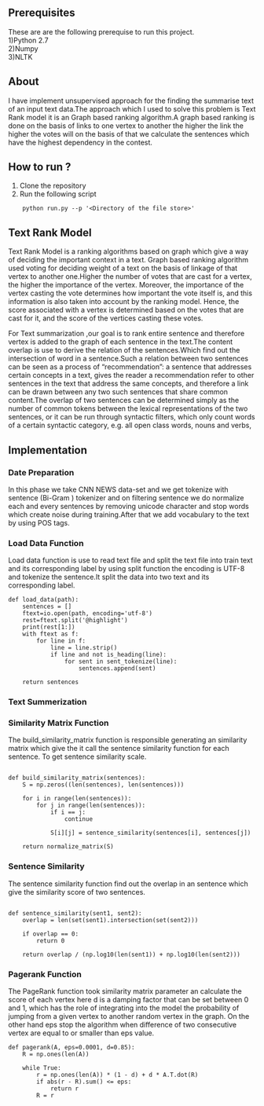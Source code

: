 


## Prerequisites
These are are the following prerequise to run this project.<br/>
1)Python 2.7 <br/>
2)Numpy <br/>
3)NLTK <br/>
## About
I have implement unsupervised approach for the finding the summarise text of an input text data.The approach which I used to solve this problem is Text Rank model it is an Graph based ranking algorithm.A graph based ranking is done on the basis of links to one vertex to another the higher the link the higher the votes will on the basis of that we calculate the sentences which have the highest dependency in the contest. 
## How to run ?
1. Clone the repository
2. Run the following script
```
    python run.py --p '<Directory of the file store>'
```

## Text Rank Model
Text Rank Model is a ranking algorithms based on graph which give a way of deciding the important context in a text. Graph based ranking algorithm used voting for deciding weight of a text on the basis of linkage of that vertex to another one.Higher the number of votes that are cast for a vertex, the higher the importance
of the vertex. Moreover, the importance of the vertex casting the vote determines how important the vote itself is, and this information is also taken into account by the ranking model. Hence, the score associated with a vertex is determined based on the votes that are cast for it, and the score of the vertices casting these votes.

For Text summarization ,our goal is to rank entire sentence and therefore vertex is added to the graph of each sentence in the text.The content overlap is use to derive the relation of the sentences.Which find out the intersection of word in a sentence.Such a relation between two sentences can be seen as a process of “recommendation”: a sentence that addresses certain concepts in a text, gives the reader a recommendation refer to other sentences in the text that address the same concepts, and therefore a link can be drawn between any two such sentences that share common content.The overlap of two sentences can be determined simply as the number of common tokens between the lexical representations of the two sentences, or it can be run through syntactic filters, which only count words of a certain syntactic category, e.g. all open class words, nouns and verbs, 

## Implementation

### Date Preparation 
In this phase we take CNN NEWS data-set and we get tokenize with sentence (Bi-Gram ) tokenizer and on filtering sentence we do normalize each and every sentences by removing unicode character and stop words which create noise during training.After that we add vocabulary to the text by using POS tags.
### Load Data Function 
Load data function is use to read text file and split the text file into train text and its corresponding label by using split function the encoding is UTF-8 and tokenize the sentence.It split the data into two text and its corresponding label.
```
def load_data(path):
    sentences = []
    ftext=io.open(path, encoding='utf-8')
    rest=ftext.split('@highlight')
    print(rest[1:])
    with ftext as f:
        for line in f:
            line = line.strip()
            if line and not is_heading(line):
                for sent in sent_tokenize(line):
                    sentences.append(sent)
    
    return sentences
```

### Text Summerization

### Similarity Matrix Function
The build_similarity_matrix function is responsible generating an similarity matrix which give the it call the sentence similarity function for each sentence. To get sentence similarity scale.

```

def build_similarity_matrix(sentences):
    S = np.zeros((len(sentences), len(sentences)))

    for i in range(len(sentences)):
        for j in range(len(sentences)):
            if i == j:
                continue
            
            S[i][j] = sentence_similarity(sentences[i], sentences[j])
    
    return normalize_matrix(S)
```
### Sentence Similarity
The sentence similarity function find out the overlap in an sentence which give the similarity score of two sentences.
```

def sentence_similarity(sent1, sent2):
    overlap = len(set(sent1).intersection(set(sent2)))

    if overlap == 0:
        return 0
    
    return overlap / (np.log10(len(sent1)) + np.log10(len(sent2)))
```

### Pagerank Function
The PageRank function took similarity matrix parameter an calculate the score of each vertex here  d is a damping factor that can be set between
0 and 1, which has the role of integrating into the model the probability of jumping from a given vertex to another random vertex in the graph. On the other hand eps stop the algorithm when difference of two consecutive vertex are equal to or smaller than eps value. 
```
def pagerank(A, eps=0.0001, d=0.85):
    R = np.ones(len(A))
    
    while True:
        r = np.ones(len(A)) * (1 - d) + d * A.T.dot(R)
        if abs(r - R).sum() <= eps:
            return r
        R = r
```